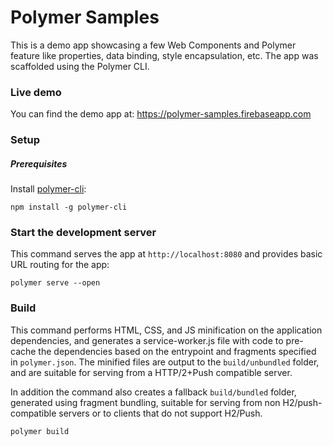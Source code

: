 # Polymer Samples

This is a demo app showcasing a few Web Components and Polymer feature like properties, data binding, style encapsulation, etc.
The app was scaffolded using the Polymer CLI.

### Live demo

You can find the demo app at: https://polymer-samples.firebaseapp.com

### Setup

##### Prerequisites

Install [polymer-cli](https://github.com/Polymer/polymer-cli):

    npm install -g polymer-cli
    

### Start the development server

This command serves the app at `http://localhost:8080` and provides basic URL
routing for the app:

    polymer serve --open


### Build

This command performs HTML, CSS, and JS minification on the application
dependencies, and generates a service-worker.js file with code to pre-cache the
dependencies based on the entrypoint and fragments specified in `polymer.json`.
The minified files are output to the `build/unbundled` folder, and are suitable
for serving from a HTTP/2+Push compatible server.

In addition the command also creates a fallback `build/bundled` folder,
generated using fragment bundling, suitable for serving from non
H2/push-compatible servers or to clients that do not support H2/Push.

    polymer build
    
